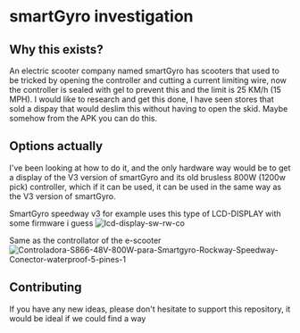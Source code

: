 # smartGyro investigation

## Why this exists?
An electric scooter company named smartGyro has scooters that used to be tricked by opening the controller and cutting a current limiting wire, now the controller is sealed with gel to prevent this and the limit is 25 KM/h (15 MPH). 
I would like to research and get this done, I have seen stores that sold a dispay that would deslim this without having to open the skid. Maybe somehow from the APK you can do this.

## Options actually
I've been looking at how to do it, and the only hardware way would be to get a display of the V3 version of smartGyro and its old brusless 800W (1200w pick) controller, which if it can be used, it can be used in the same way as the V3 version of smartGyro.

SmartGyro speedway v3 for example uses this type of LCD-DISPLAY with some firmware i guess
![lcd-display-sw-rw-co](https://github.com/xism4/smartGyro/assets/76608233/dd115c19-01fc-47d8-a594-3e65f714602f)

Same as the controllator of the e-scooter
![Controladora-S866-48V-800W-para-Smartgyro-Rockway-Speedway-Conector-waterproof-5-pines-1](https://github.com/xism4/smartGyro/assets/76608233/610d1506-1d73-42a3-8399-de56c20bf930)



## Contributing
If you have any new ideas, please don't hesitate to support this repository, it would be ideal if we could find a way
